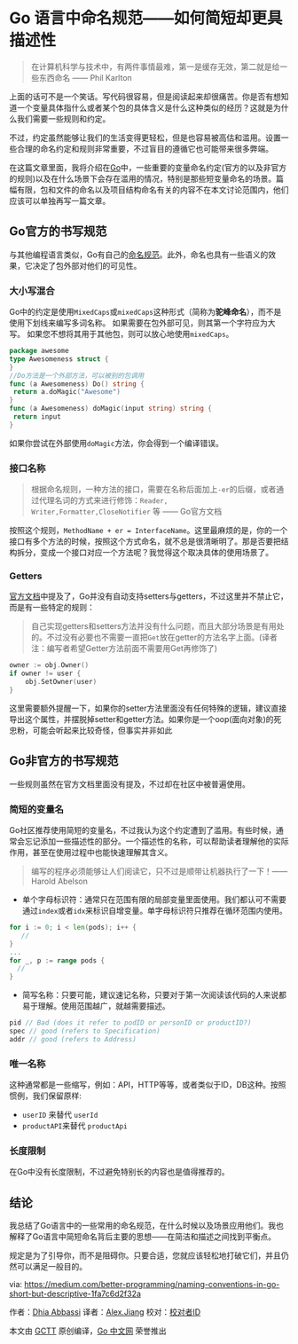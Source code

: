 # Go 语言中命名规范——如何简短却更具描述性

> 在计算机科学与技术中，有两件事情最难，第一是缓存无效，第二就是给一些东西命名 —— Phil Karlton

上面的话可不是一个笑话。写代码很容易，但是阅读起来却很痛苦。你是否有想知道一个变量具体指什么或者某个包的具体含义是什么这种类似的经历？这就是为什么我们需要一些规则和约定。

不过，约定虽然能够让我们的生活变得更轻松，但是也容易被高估和滥用。设置一些合理的命名约定和规则非常重要，不过盲目的遵循它也可能带来很多弊端。

在这篇文章里面，我将介绍在[Go](https://golang.org/)中，一些重要的变量命名约定(官方的以及非官方的规则)以及在什么场景下会存在滥用的情况，特别是那些短变量命名的场景。篇幅有限，包和文件的命名以及项目结构命名有关的内容不在本文讨论范围内，他们应该可以单独再写一篇文章。

## Go官方的书写规范

与其他编程语言类似，Go有自己的[命名规范](https://golang.org/doc/effective_go.html#names)。此外，命名也具有一些语义的效果，它决定了包外部对他们的可见性。

### 大小写混合

Go中的约定是使用`MixedCaps`或`mixedCaps`这种形式（简称为**驼峰命名**），而不是使用下划线来编写多词名称。 如果需要在包外部可见，则其第一个字符应为大写。 如果您不想将其用于其他包，则可以放心地使用`mixedCaps`。

```go
package awesome
type Awesomeness struct {
}
//Do方法是一个外部方法，可以被别的包调用
func (a Awesomeness) Do() string {
 return a.doMagic("Awesome")
}
func (a Awesomeness) doMagic(input string) string {
 return input
}
```

如果你尝试在外部使用`doMagic`方法，你会得到一个编译错误。

### 接口名称

> 根据命名规则，一种方法的接口，需要在名称后面加上`-er`的后缀，或者通过代理名词的方式来进行修饰：`Reader, Writer,Formatter,CloseNotifier` 等 —— Go官方文档

按照这个规则，`MethodName + er = InterfaceName`。这里最麻烦的是，你的一个接口有多个方法的时候，按照这个方式命名，就不总是很清晰明了。那是否要把结构拆分，变成一个接口对应一个方法呢？我觉得这个取决具体的使用场景了。

### Getters

[官方文档](https://golang.org/doc/effective_go.html#Getters)中提及了，Go并没有自动支持setters与getters，不过这里并不禁止它，而是有一些特定的规则：

> 自己实现getters和setters方法并没有什么问题，而且大部分场景是有用处的。不过没有必要也不需要一直把`Get`放在getter的方法名字上面。(译者注：编写者希望Getter方法前面不需要用Get再修饰了)

```go
owner := obj.Owner()
if owner != user {
    obj.SetOwner(user)
}
```

这里需要额外提醒一下，如果你的setter方法里面没有任何特殊的逻辑，建议直接导出这个属性，并摆脱掉setter和getter方法。如果你是一个oop(面向对象)的死忠粉，可能会听起来比较奇怪，但事实并非如此

## Go非官方的书写规范

一些规则虽然在官方文档里面没有提及，不过却在社区中被普遍使用。

### 简短的变量名

Go社区推荐使用简短的变量名，不过我认为这个约定遭到了滥用。有些时候，通常会忘记添加一些描述性的部分。一个描述性的名称，可以帮助读者理解他的实际作用，甚至在使用过程中也能快速理解其含义。

> 编写的程序必须能够让人们阅读它，只不过是顺带让机器执行了一下！—— Harold Abelson

- 单个字母标识符：通常只在范围有限的局部变量里面使用。我们都认可不需要通过`index`或者`idx`来标识自增变量。单字母标识符只推荐在循环范围内使用。

```go
for i := 0; i < len(pods); i++ {
   //
}
...
for _, p := range pods {
  //
}
```

- 简写名称：只要可能，建议速记名称，只要对于第一次阅读该代码的人来说都易于理解。使用范围越广，就越需要描述。

```go
pid // Bad (does it refer to podID or personID or productID?)
spec // good (refers to Specification)
addr // good (refers to Address)
```

### 唯一名称

这种通常都是一些缩写，例如：API，HTTP等等，或者类似于ID，DB这种。按照惯例，我们保留原样:

- `userID` 来替代 `userId`
- `productAPI`来替代 `productApi`

### 长度限制

在Go中没有长度限制，不过避免特别长的内容也是值得推荐的。

## 结论

我总结了Go语言中的一些常用的命名规范，在什么时候以及场景应用他们。我也解释了Go语言中简短命名背后主要的思想——在简洁和描述之间找到平衡点。

规定是为了引导你，而不是阻碍你。只要合适，您就应该轻松地打破它们，并且仍然可以满足一般目的。

via: https://medium.com/better-programming/naming-conventions-in-go-short-but-descriptive-1fa7c6d2f32a

作者：[Dhia Abbassi](https://medium.com/@dhiatn)
译者：[Alex.Jiang](https://github.com/JYSDeveloper)
校对：[校对者ID](https://github.com/校对者ID)

本文由 [GCTT](https://github.com/studygolang/GCTT) 原创编译，[Go 中文网](https://studygolang.com/) 荣誉推出











